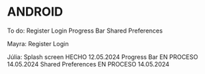 # ANDROID

To do:
         Register
         Login
         Progress Bar
         Shared Preferences




Mayra:
        Register
        Login


Júlia:
         Splash screen HECHO 12.05.2024
         Progress Bar EN PROCESO 14.05.2024
         Shared Preferences EN PROCESO 14.05.2024
         
  
